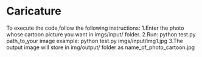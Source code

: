 # Caricature

To execute the code,follow the following instructions:
1.Enter the photo whose cartoon picture you want in imgs/input/ folder.
2.Run: python test.py path_to_your image
example: python test.py imgs/input/img1.jpg
3.The output image will store in img/output/ folder as name_of_photo_cartoon.jpg
